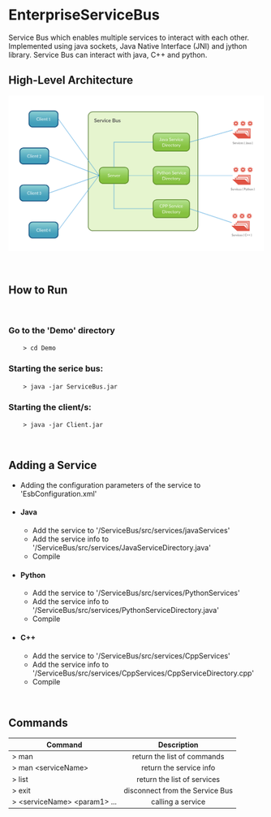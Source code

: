 # EnterpriseServiceBus
Service Bus which enables multiple services to interact with each other. Implemented using java sockets, Java Native Interface (JNI) and jython library. Service Bus can interact with java, C++ and python. 


## High-Level Architecture
![architecture](https://github.com/heshanera/EnterpriseServiceBus/blob/master/imgs/ServiceBus.png)


&nbsp;&nbsp;
## How to Run
&nbsp;
### Go to the 'Demo' directory
        > cd Demo
### Starting the serice bus:
        > java -jar ServiceBus.jar
### Starting the client/s:
        > java -jar Client.jar


&nbsp;&nbsp;
## Adding a Service

- Adding the configuration parameters of the service to 'EsbConfiguration.xml'

- #### Java
	- Add the service to '/ServiceBus/src/services/javaServices'
	- Add the service info to '/ServiceBus/src/services/JavaServiceDirectory.java'
	- Compile

- #### Python
	- Add the service to '/ServiceBus/src/services/PythonServices'
	- Add the service info to '/ServiceBus/src/services/PythonServiceDirectory.java'
	- Compile

- #### C++
	- Add the service to '/ServiceBus/src/services/CppServices'
	- Add the service info to '/ServiceBus/src/services/CppServices/CppServiceDirectory.cpp'
	- Compile

&nbsp;&nbsp;
## Commands

| Command       | Description   |
| ------------- |:-------------:|
| > man | return the list of commands |
| > man <serviceName\> | return the service info |
| > list | return the list of services  |
| > exit | disconnect from the Service Bus |
| > <serviceName\> <param1\> ... | calling a service |
	
